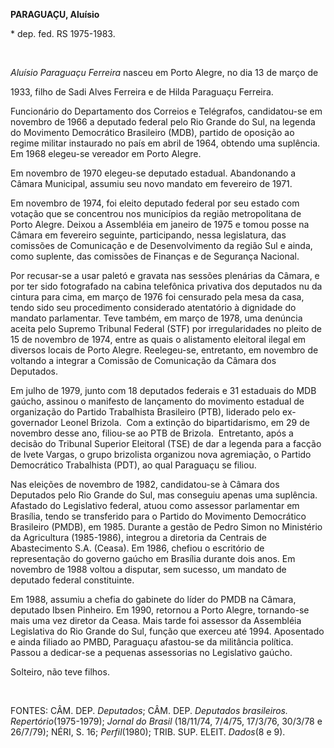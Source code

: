 **PARAGUAÇU, Aluísio**

\* dep. fed. RS 1975-1983.

 

*Aluísio Paraguaçu Ferreira* nasceu em Porto Alegre, no dia 13 de março
de

1933, filho de Sadi Alves Ferreira e de Hilda Paraguaçu Ferreira.

Funcionário do Departamento dos Correios e Telégrafos, candidatou-se em
novembro de 1966 a deputado federal pelo Rio Grande do Sul, na legenda
do Movimento Democrático Brasileiro (MDB), partido de oposição ao regime
militar instaurado no país em abril de 1964, obtendo uma suplência. Em
1968 elegeu-se vereador em Porto Alegre.

Em novembro de 1970 elegeu-se deputado estadual. Abandonando a Câmara
Municipal, assumiu seu novo mandato em fevereiro de 1971.

Em novembro de 1974, foi eleito deputado federal por seu estado com
votação que se concentrou nos municípios da região metropolitana de
Porto Alegre. Deixou a Assembléia em janeiro de 1975 e tomou posse na
Câmara em fevereiro seguinte, participando, nessa legislatura, das
comissões de Comunicação e de Desenvolvimento da região Sul e ainda,
como suplente, das comissões de Finanças e de Segurança Nacional.

Por recusar-se a usar paletó e gravata nas sessões plenárias da Câmara,
e por ter sido fotografado na cabina telefônica privativa dos deputados
nu da cintura para cima, em março de 1976 foi censurado pela mesa da
casa, tendo sido seu procedimento considerado atentatório à dignidade do
mandato parlamentar. Teve também, em março de 1978, uma denúncia aceita
pelo Supremo Tribunal Federal (STF) por irregularidades no pleito de 15
de novembro de 1974, entre as quais o alistamento eleitoral ilegal em
diversos locais de Porto Alegre. Reelegeu-se, entretanto, em novembro de
voltando a integrar a Comissão de Comunicação da Câmara dos Deputados.

Em julho de 1979, junto com 18 deputados federais e 31 estaduais do MDB
gaúcho, assinou o manifesto de lançamento do movimento estadual de
organização do Partido Trabalhista Brasileiro (PTB), liderado pelo
ex-governador Leonel Brizola.  Com a extinção do bipartidarismo, em 29
de novembro desse ano, filiou-se ao PTB de Brizola.  Entretanto, após a
decisão do Tribunal Superior Eleitoral (TSE) de dar a legenda para a
facção de Ivete Vargas, o grupo brizolista organizou nova agremiação, o
Partido Democrático Trabalhista (PDT), ao qual Paraguaçu se filiou.

Nas eleições de novembro de 1982, candidatou-se à Câmara dos Deputados
pelo Rio Grande do Sul, mas conseguiu apenas uma suplência. Afastado do
Legislativo federal, atuou como assessor parlamentar em Brasília, tendo
se transferido para o Partido do Movimento Democrático Brasileiro
(PMDB), em 1985. Durante a gestão de Pedro Simon no Ministério da
Agricultura (1985-1986), integrou a diretoria da Centrais de
Abastecimento S.A. (Ceasa). Em 1986, chefiou o escritório de
representação do governo gaúcho em Brasília durante dois anos. Em
novembro de 1988 voltou a disputar, sem sucesso, um mandato de deputado
federal constituinte.

Em 1988, assumiu a chefia do gabinete do líder do PMDB na Câmara,
deputado Ibsen Pinheiro. Em 1990, retornou a Porto Alegre, tornando-se
mais uma vez diretor da Ceasa. Mais tarde foi assessor da Assembléia
Legislativa do Rio Grande do Sul, função que exerceu até 1994.
Aposentado e ainda filiado ao PMBD, Paraguaçu afastou-se da militância
política. Passou a dedicar-se a pequenas assessorias no Legislativo
gaúcho.

Solteiro, não teve filhos.

 

FONTES: CÂM. DEP. *Deputados*; CÂM. DEP. *Deputados brasileiros.
Repertório*(1975-1979); *Jornal do Brasil* (18/11/74, 7/4/75, 17/3/76,
30/3/78 e 26/7/79); NÉRI, S. 16; *Perfil*(1980); TRIB. SUP. ELEIT.
*Dados*(8 e 9).
